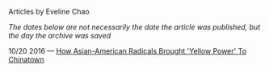 Articles by Eveline Chao

*The dates below are not necessarily the date the article was published, but the day the archive was saved*

10/20 2016 — [How Asian-American Radicals Brought 'Yellow Power' To Chinatown](https://web.archive.org/web/20161020120021/http://gothamist.com/2016/10/19/yellow_power_chinatown.php)  
